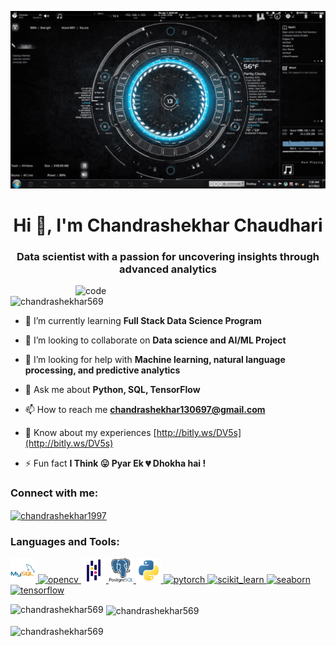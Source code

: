 ![logo](https://github.com/Chandrashekhar569/Chandrashekhar569/blob/main/Blue%20%26%20White%20Futuristic%20Gaming%20Youtube%20Thumbnail%20(1).gif)
<h1 align="center">Hi 👋, I'm Chandrashekhar Chaudhari</h1>
<h3 align="center">Data scientist with a passion for uncovering insights through advanced analytics</h3>
<img align = "right" alt = "code" width = "400" src = "https://cdn.dribbble.com/users/205964/screenshots/6002888/scene-1-drib.gif">
<p align="left"> <img src="https://komarev.com/ghpvc/?username=chandrashekhar569&label=Profile%20views&color=0e75b6&style=flat" alt="chandrashekhar569" /> </p>

- 🌱 I’m currently learning **Full Stack Data Science Program**

- 👯 I’m looking to collaborate on **Data science and AI/ML Project**

- 🤝 I’m looking for help with **Machine learning, natural language processing, and predictive analytics**

- 💬 Ask me about **Python, SQL, TensorFlow**

- 📫 How to reach me **chandrashekhar130697@gmail.com**

- 📄 Know about my experiences [http://bitly.ws/DV5s](http://bitly.ws/DV5s)

- ⚡ Fun fact **I Think 😛 Pyar Ek 💔 Dhokha hai !**

<h3 align="left">Connect with me:</h3>
<p align="left">
<a href="https://linkedin.com/in/chandrashekhar1997" target="blank"><img align="center" src="https://raw.githubusercontent.com/rahuldkjain/github-profile-readme-generator/master/src/images/icons/Social/linked-in-alt.svg" alt="chandrashekhar1997" height="30" width="40" /></a>
</p>

<h3 align="left">Languages and Tools:</h3>
<p align="left"> <a href="https://www.mysql.com/" target="_blank" rel="noreferrer"> <img src="https://raw.githubusercontent.com/devicons/devicon/master/icons/mysql/mysql-original-wordmark.svg" alt="mysql" width="40" height="40"/> </a> <a href="https://opencv.org/" target="_blank" rel="noreferrer"> <img src="https://www.vectorlogo.zone/logos/opencv/opencv-icon.svg" alt="opencv" width="40" height="40"/> </a> <a href="https://pandas.pydata.org/" target="_blank" rel="noreferrer"> <img src="https://raw.githubusercontent.com/devicons/devicon/2ae2a900d2f041da66e950e4d48052658d850630/icons/pandas/pandas-original.svg" alt="pandas" width="40" height="40"/> </a> <a href="https://www.postgresql.org" target="_blank" rel="noreferrer"> <img src="https://raw.githubusercontent.com/devicons/devicon/master/icons/postgresql/postgresql-original-wordmark.svg" alt="postgresql" width="40" height="40"/> </a> <a href="https://www.python.org" target="_blank" rel="noreferrer"> <img src="https://raw.githubusercontent.com/devicons/devicon/master/icons/python/python-original.svg" alt="python" width="40" height="40"/> </a> <a href="https://pytorch.org/" target="_blank" rel="noreferrer"> <img src="https://www.vectorlogo.zone/logos/pytorch/pytorch-icon.svg" alt="pytorch" width="40" height="40"/> </a> <a href="https://scikit-learn.org/" target="_blank" rel="noreferrer"> <img src="https://upload.wikimedia.org/wikipedia/commons/0/05/Scikit_learn_logo_small.svg" alt="scikit_learn" width="40" height="40"/> </a> <a href="https://seaborn.pydata.org/" target="_blank" rel="noreferrer"> <img src="https://seaborn.pydata.org/_images/logo-mark-lightbg.svg" alt="seaborn" width="40" height="40"/> </a> <a href="https://www.tensorflow.org" target="_blank" rel="noreferrer"> <img src="https://www.vectorlogo.zone/logos/tensorflow/tensorflow-icon.svg" alt="tensorflow" width="40" height="40"/> </a> </p>

<p><img align="left" src="https://github-readme-stats.vercel.app/api/top-langs?username=chandrashekhar569&show_icons=true&locale=en&layout=compact" alt="chandrashekhar569" /></p>

<p>&nbsp;<img align="center" src="https://github-readme-stats.vercel.app/api?username=chandrashekhar569&show_icons=true&locale=en" alt="chandrashekhar569" /></p>

<p><img align="center" src="https://github-readme-streak-stats.herokuapp.com/?user=chandrashekhar569&" alt="chandrashekhar569" /></p>
